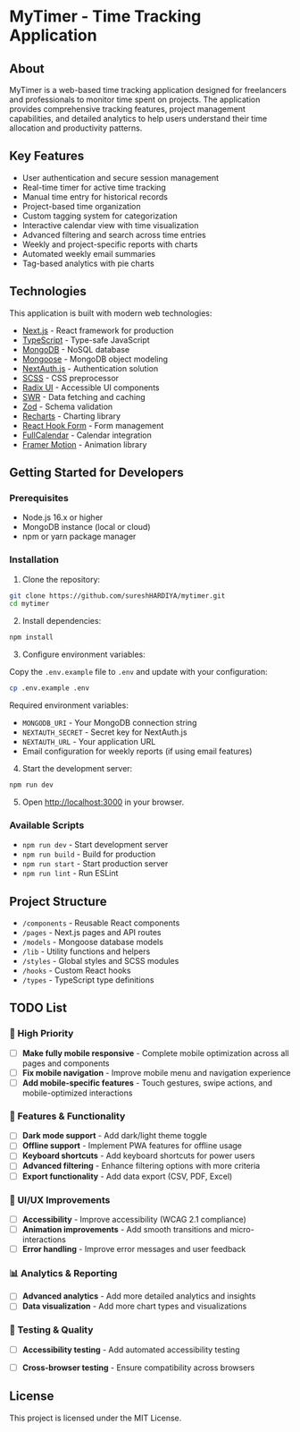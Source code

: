 # MyTimer - Time Tracking Application

## About

MyTimer is a web-based time tracking application designed for freelancers and professionals to monitor time spent on projects. The application provides comprehensive tracking features, project management capabilities, and detailed analytics to help users understand their time allocation and productivity patterns.

## Key Features

- User authentication and secure session management
- Real-time timer for active time tracking
- Manual time entry for historical records
- Project-based time organization
- Custom tagging system for categorization
- Interactive calendar view with time visualization
- Advanced filtering and search across time entries
- Weekly and project-specific reports with charts
- Automated weekly email summaries
- Tag-based analytics with pie charts

## Technologies

This application is built with modern web technologies:

- [Next.js](https://nextjs.org/) - React framework for production
- [TypeScript](https://www.typescriptlang.org/) - Type-safe JavaScript
- [MongoDB](https://www.mongodb.com/) - NoSQL database
- [Mongoose](https://mongoosejs.com/) - MongoDB object modeling
- [NextAuth.js](https://next-auth.js.org/) - Authentication solution
- [SCSS](https://sass-lang.com/) - CSS preprocessor
- [Radix UI](https://www.radix-ui.com/) - Accessible UI components
- [SWR](https://swr.vercel.app/) - Data fetching and caching
- [Zod](https://zod.dev/) - Schema validation
- [Recharts](https://recharts.org/) - Charting library
- [React Hook Form](https://react-hook-form.com/) - Form management
- [FullCalendar](https://fullcalendar.io/) - Calendar integration
- [Framer Motion](https://www.framer.com/motion/) - Animation library

## Getting Started for Developers

### Prerequisites

- Node.js 16.x or higher
- MongoDB instance (local or cloud)
- npm or yarn package manager

### Installation

1. Clone the repository:

```sh
git clone https://github.com/sureshHARDIYA/mytimer.git
cd mytimer
```

2. Install dependencies:

```sh
npm install
```

3. Configure environment variables:

Copy the `.env.example` file to `.env` and update with your configuration:

```sh
cp .env.example .env
```

Required environment variables:
- `MONGODB_URI` - Your MongoDB connection string
- `NEXTAUTH_SECRET` - Secret key for NextAuth.js
- `NEXTAUTH_URL` - Your application URL
- Email configuration for weekly reports (if using email features)

4. Start the development server:

```sh
npm run dev
```

5. Open [http://localhost:3000](http://localhost:3000) in your browser.

### Available Scripts

- `npm run dev` - Start development server
- `npm run build` - Build for production
- `npm run start` - Start production server
- `npm run lint` - Run ESLint

## Project Structure

- `/components` - Reusable React components
- `/pages` - Next.js pages and API routes
- `/models` - Mongoose database models
- `/lib` - Utility functions and helpers
- `/styles` - Global styles and SCSS modules
- `/hooks` - Custom React hooks
- `/types` - TypeScript type definitions

## TODO List

### 🎯 High Priority

- [ ] **Make fully mobile responsive** - Complete mobile optimization across all pages and components
- [ ] **Fix mobile navigation** - Improve mobile menu and navigation experience
- [ ] **Add mobile-specific features** - Touch gestures, swipe actions, and mobile-optimized interactions

### 🔧 Features & Functionality

- [ ] **Dark mode support** - Add dark/light theme toggle
- [ ] **Offline support** - Implement PWA features for offline usage
- [ ] **Keyboard shortcuts** - Add keyboard shortcuts for power users
- [ ] **Advanced filtering** - Enhance filtering options with more criteria
- [ ] **Export functionality** - Add data export (CSV, PDF, Excel)

### 🎨 UI/UX Improvements

- [ ] **Accessibility** - Improve accessibility (WCAG 2.1 compliance)
- [ ] **Animation improvements** - Add smooth transitions and micro-interactions
- [ ] **Error handling** - Improve error messages and user feedback

### 📊 Analytics & Reporting

- [ ] **Advanced analytics** - Add more detailed analytics and insights
- [ ] **Data visualization** - Add more chart types and visualizations

### 🧪 Testing & Quality
- [ ] **Accessibility testing** - Add automated accessibility testing
- [ ] **Cross-browser testing** - Ensure compatibility across browsers


## License

This project is licensed under the MIT License.

